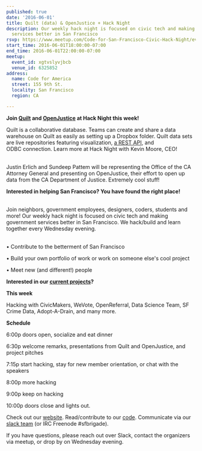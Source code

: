 ```yaml
---
published: true
date: '2016-06-01'
title: Quilt (data) & OpenJustice + Hack Night
description: Our weekly hack night is focused on civic tech and making government
  services better in San Francisco
rsvp: https://www.meetup.com/Code-for-San-Francisco-Civic-Hack-Night/events/230371381/
start_time: 2016-06-01T18:00:00-07:00
end_time: 2016-06-01T22:00:00-07:00
meetup:
  event_id: xgtvslyvjbcb
  venue_id: 6325852
address:
  name: Code for America
  street: 155 9th St.
  locality: San Francisco
  region: CA

---
```

<!-- imported via scripts/generate-events-from-meetup -->
<p><b>Join <a href="http://quiltdata.com">Quilt</a> and <a href="https://openjustice.doj.ca.gov/">OpenJustice</a> at Hack Night this week!</b></p> <p>Quilt is a collaborative database. Teams can create and share a data warehouse on Quilt as easily as setting up a Dropbox folder. Quilt data sets are live repositories featuring visualization, <a href="https://github.com/quiltdata/API">a REST API</a>, and ODBC connection. Learn more at Hack Night with Kevin Moore, CEO!</p> <p><br/>Justin Erlich and Sundeep Pattem will be representing the Office of the CA Attorney General and presenting on OpenJustice, their effort to open up data from the CA Department of Justice. Extremely cool stuff!</p> <p><b>Interested in helping San Francisco? You have found the right place! </b></p> <p><br/>Join neighbors, government employees, designers, coders, students and more! Our weekly hack night is focused on civic tech and making government services better in San Francisco. We hack/build and learn together every Wednesday evening.</p> <p><br/>• Contribute to the betterment of San Francisco</p> <p>• Build your own portfolio of work or work on someone else's cool project</p> <p>• Meet new (and different!) people</p> <p><b>Interested in our <a href="http://codeforsanfrancisco.org/projects/">current projects</a>?</b></p> <p><b>This week</b></p> <p>Hacking with CivicMakers, WeVote, OpenReferral, Data Science Team, SF Crime Data, Adopt-A-Drain, and many more.</p> <p><b>Schedule</b></p> <p>6:00p doors open, socialize and eat dinner</p> <p>6:30p welcome remarks, presentations from Quilt and OpenJustice, and project pitches</p> <p>7:15p start hacking, stay for new member orientation, or chat with the speakers</p> <p>8:00p more hacking</p> <p>9:00p keep on hacking</p> <p>10:00p doors close and lights out.</p> <p>Check out our <a href="http://codeforsanfrancisco.org/">website</a>. Read/contribute to our <a href="https://github.com/sfbrigade">code</a>. Communicate via our <a href="http://c4a.me/cfsfslack">slack team</a> (or IRC Freenode #sfbrigade). </p> <p>If you have questions, please reach out over Slack, contact the organizers via meetup, or drop by on Wednesday evening.</p> 
